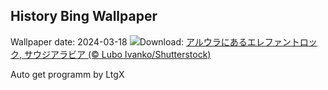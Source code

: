 ## History Bing Wallpaper
Wallpaper date: 2024-03-18
![](https://www.bing.com/th?id=OHR.ElephantRock_JA-JP4769472131_UHD.jpg&w=1000)Download: [アルウラにあるエレファントロック, サウジアラビア (© Lubo Ivanko/Shutterstock)](https://www.bing.com/th?id=OHR.ElephantRock_JA-JP4769472131_UHD.jpg)

Auto get programm by LtgX
